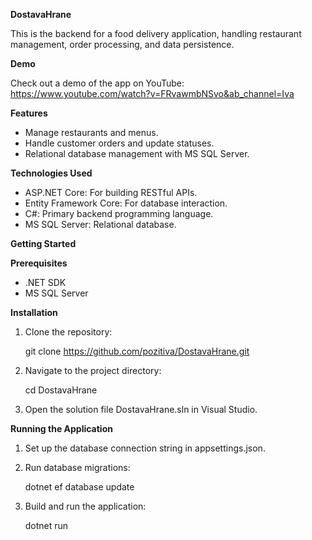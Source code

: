 **DostavaHrane**

This is the backend for a food delivery application, handling restaurant management, order processing, and data persistence.

**Demo**

Check out a demo of the app on YouTube: https://www.youtube.com/watch?v=FRvawmbNSvo&ab_channel=Iva

**Features**

* Manage restaurants and menus.
* Handle customer orders and update statuses.
* Relational database management with MS SQL Server.
  
**Technologies Used**
* ASP.NET Core: For building RESTful APIs.
* Entity Framework Core: For database interaction.
* C#: Primary backend programming language.
* MS SQL Server: Relational database.
  
**Getting Started**

**Prerequisites**
* .NET SDK
* MS SQL Server
  
**Installation**

1. Clone the repository:

    git clone https://github.com/pozitiva/DostavaHrane.git

2. Navigate to the project directory:

    cd DostavaHrane

3. Open the solution file DostavaHrane.sln in Visual Studio.
   
**Running the Application**

1. Set up the database connection string in appsettings.json.
2. Run database migrations:

    dotnet ef database update
   
3. Build and run the application:
   
    dotnet run
   
